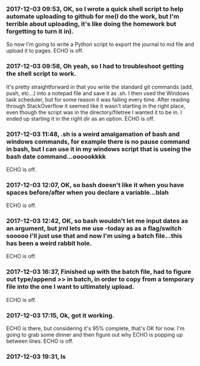 ### 2017-12-03 09:53, OK, so I wrote a quick shell script to help automate uploading to github for me(I do the work, but I'm terrible about uploading, it's like doing the homework but forgetting to turn it in).  
So now I'm going to write a Python script to export the journal to md file and upload it to pages. 
ECHO is off.
### 2017-12-03 09:58, Oh yeah, so I had to troubleshoot getting the shell script to work.  
It's pretty straightforward in that you write the standard git commands (add, push, etc...) into a notepad file and save it as .sh.  I then used the Windows task scheduler, but for some reason it was failing every time.  After reading through StackOverflow it seemed like it wasn't starting in the right place, even though the script was in the directory/filetree I wanted it to be in. I ended up starting it in the right dir as an option. 
ECHO is off.
### 2017-12-03 11:48, .sh is a weird amalgamation of bash and windows commands, for example there is no pause command in bash, but I can use it in my windows script that is useing the bash date command...oooookkkk  
ECHO is off.
### 2017-12-03 12:07, OK, so bash doesn't like it when you have spaces before/after when you declare a variable...blah  
ECHO is off.
### 2017-12-03 12:42, OK, so bash wouldn't let me input dates as an argument, but jrnl lets me use -today as as a flag/switch sooooo I'll just use that and now I'm using a batch file...this has been a weird rabbit hole.  
ECHO is off.
### 2017-12-03 16:37, Finished up with the batch file, had to figure out type/append >> in batch, in order to copy from a temporary file into the one I want to ultimately upload.  
ECHO is off.
### 2017-12-03 17:15, Ok, got it working.  
ECHO is there, but considering it's 95% complete, that's OK for now.  I'm going to grab some dinner and then figure out why ECHO is popping up between lines. 
ECHO is off.
### 2017-12-03 19:31, ls   

